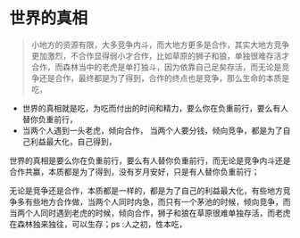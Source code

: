 # 世界的真相



> 小地方的资源有限，大多竞争内斗，而大地方更多是合作，其实大地方竞争更加激烈，不合作显得弱小才合作，比如草原的狮子和狼，单独很难存活才合作，而森林当中的老虎是单打独斗，因为依靠自己足矣存活，而无论是竞争还是合作，最终都是为了得到，合作的终点也是竞争，那么生命的本质是吃，

* 世界的真相就是吃，为吃而付出的时间和精力，要么你在负重前行，要么有人替你负重前行，
* 当两个人遇到一头老虎，倾向合作， 当两个人要分钱，倾向竞争，都是为了自己利益最大化，自己得到，

世界的真相是要么你在负重前行，要么有人替你负重前行，而无论是竞争内斗还是合作共赢，本质都是为了得到，没有岁月安好，只是有人替你负重前行；

无论是竞争还是合作，本质都是一样的，都是为了自己的利益最大化，有些地方竞争多有些地方合作做，当两个人同时内急，而只有一个茅池的时候，倾向竞争，而当两个人同时遇到老虎的时候，倾向合作，狮子和狼在草原很难单独存活，而老虎在森林独来独往，可以生存；ps :人之初，性本吃，

